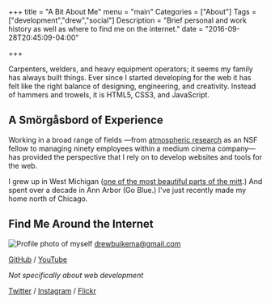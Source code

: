 +++
title = "A Bit About Me"
menu = "main"
Categories = ["About"]
Tags = ["development","drew","social"]
Description = "Brief personal and work history as well as where to find me on the internet."
date = "2016-09-28T20:45:09-04:00"

+++

Carpenters, welders, and heavy equipment operators; it seems my family has always built things. Ever since I started developing for the web it has felt like the right balance of designing, engineering, and creativity. Instead of hammers and trowels, it is HTML5, CSS3, and JavaScript.

## A Smörgåsbord of Experience

Working in a broad range of fields —from [atmospheric research](/post/archives) as an NSF fellow to managing ninety employees within a medium cinema company— has provided the perspective that I rely on to develop websites and tools for the web.

I grew up in West Michigan ([one of the most beautiful parts of the mitt](https://www.flickr.com/photos/drewbuikema/28149708346/in/dateposted-public).) And spent over a decade in Ann Arbor (Go Blue.) I've just recently made my home north of Chicago.

## Find Me Around the Internet

![Profile photo of myself](https://avatars0.githubusercontent.com/u/2433758?v=3&s=200)
[drewbuikema@gmail.com](mailto:drewbuikema@gmail.com)

[GitHub](https://github.com/buikema) / [YouTube](https://youtube.com/drewbuikema)

*Not specifically about web development*

[Twitter](https://twitter.com/drewbuikema) / [Instagram](https://instagram.com/drewbuikema) / [Flickr](https://www.flickr.com/photos/77434949@N02/)